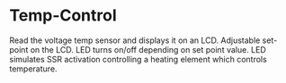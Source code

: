 # Temp-Control
Read the voltage  temp sensor and displays it on an LCD.  Adjustable set-point on the LCD. LED turns on/off depending on set point value. LED simulates SSR activation controlling a heating element which controls temperature.
